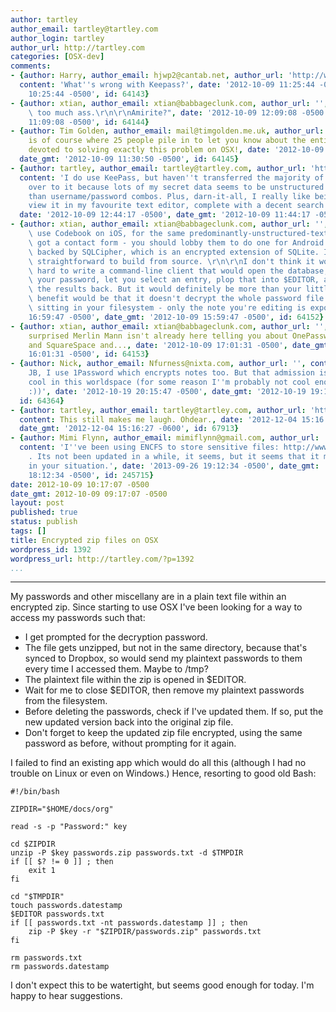 ```yaml
---
author: tartley
author_email: tartley@tartley.com
author_login: tartley
author_url: http://tartley.com
categories: [OSX-dev]
comments:
- {author: Harry, author_email: hjwp2@cantab.net, author_url: 'http://www.tdd-django-tutorial.com',
  content: 'What''s wrong with Keepass?', date: '2012-10-09 11:25:44 -0500', date_gmt: '2012-10-09
    10:25:44 -0500', id: 64143}
- {author: xtian, author_email: xtian@babbageclunk.com, author_url: '', content: "Keeps\
    \ too much ass.\r\n\r\nAmirite?", date: '2012-10-09 12:09:08 -0500', date_gmt: '2012-10-09
    11:09:08 -0500', id: 64144}
- {author: Tim Golden, author_email: mail@timgolden.me.uk, author_url: '', content: This
    is of course where 25 people pile in to let you know about the entire mini-industry
    devoted to solving exactly this problem on OSX!, date: '2012-10-09 12:30:50 -0500',
  date_gmt: '2012-10-09 11:30:50 -0500', id: 64145}
- {author: tartley, author_email: tartley@tartley.com, author_url: 'http://tartley.com',
  content: 'I do use KeePass, but haven''t transferred the majority of my secret data
    over to it because lots of my secret data seems to be unstructured text rather
    than username/password combos. Plus, darn-it-all, I really like being able to
    view it in my favourite text editor, complete with a decent search and the like.',
  date: '2012-10-09 12:44:17 -0500', date_gmt: '2012-10-09 11:44:17 -0500', id: 64146}
- {author: xtian, author_email: xtian@babbageclunk.com, author_url: '', content: "I\
    \ use Codebook on iOS, for the same predominantly-unstructured-text reason. They've\
    \ got a contact form - you should lobby them to do one for Android. Also it's\
    \ backed by SQLCipher, which is an encrypted extension of SQLite. It's pretty\
    \ straightforward to build from source. \r\n\r\nI don't think it would be that\
    \ hard to write a command-line client that would open the database, prompt for\
    \ your password, let you select an entry, plop that into $EDITOR, and then write\
    \ the results back. But it would definitely be more than your little script. One\
    \ benefit would be that it doesn't decrypt the whole password file and leave it\
    \ sitting in your filesystem - only the note you're editing is exposed.", date: '2012-10-09
    16:59:47 -0500', date_gmt: '2012-10-09 15:59:47 -0500', id: 64152}
- {author: xtian, author_email: xtian@babbageclunk.com, author_url: '', content: I'm
    surprised Merlin Mann isn't already here telling you about OnePassword and TextExpander
    and SquareSpace and..., date: '2012-10-09 17:01:31 -0500', date_gmt: '2012-10-09
    16:01:31 -0500', id: 64153}
- {author: Nick, author_email: Nfurness@nixta.com, author_url: '', content: 'FWIW,
    JB, I use 1Password which encrypts notes too. But that admission is probably not
    cool in this worldspace (for some reason I''m probably not cool enough to understand
    :))', date: '2012-10-19 20:15:47 -0500', date_gmt: '2012-10-19 19:15:47 -0500',
  id: 64364}
- {author: tartley, author_email: tartley@tartley.com, author_url: 'http://tartley.com',
  content: This still makes me laugh. Ohdear., date: '2012-12-04 15:16:27 -0600',
  date_gmt: '2012-12-04 15:16:27 -0600', id: 67913}
- {author: Mimi Flynn, author_email: mimiflynn@gmail.com, author_url: 'http://mimiflynn.com',
  content: 'I''ve been using ENCFS to store sensitive files: http://www.arg0.net/encfs
    . Its not been updated in a while, it seems, but it seems that it might be helpful
    in your situation.', date: '2013-09-26 19:12:34 -0500', date_gmt: '2013-09-26
    18:12:34 -0500', id: 245715}
date: 2012-10-09 10:17:07 -0500
date_gmt: 2012-10-09 09:17:07 -0500
layout: post
published: true
status: publish
tags: []
title: Encrypted zip files on OSX
wordpress_id: 1392
wordpress_url: http://tartley.com/?p=1392
...
```

---

My passwords and other miscellany are in a plain text file within an
encrypted zip. Since starting to use OSX I've been looking for a way to
access my passwords such that:

-   I get prompted for the decryption password.
-   The file gets unzipped, but not in the same directory, because
    that's synced to Dropbox, so would send my plaintext passwords to
    them every time I accessed them. Maybe to /tmp?
-   The plaintext file within the zip is opened in \$EDITOR.
-   Wait for me to close \$EDITOR, then remove my plaintext passwords
    from the filesystem.
-   Before deleting the passwords, check if I've updated them. If so,
    put the new updated version back into the original zip file.
-   Don't forget to keep the updated zip file encrypted, using the same
    password as before, without prompting for it again.

I failed to find an existing app which would do all this (although I had
no trouble on Linux or even on Windows.) Hence, resorting to good old
Bash:

``` {lang="bash"}
#!/bin/bash

ZIPDIR="$HOME/docs/org"

read -s -p "Password:" key

cd $ZIPDIR
unzip -P $key passwords.zip passwords.txt -d $TMPDIR
if [[ $? != 0 ]] ; then
    exit 1
fi

cd "$TMPDIR"
touch passwords.datestamp
$EDITOR passwords.txt
if [[ passwords.txt -nt passwords.datestamp ]] ; then
    zip -P $key -r "$ZIPDIR/passwords.zip" passwords.txt
fi

rm passwords.txt
rm passwords.datestamp
```

I don't expect this to be watertight, but seems good enough for today.
I'm happy to hear suggestions.
